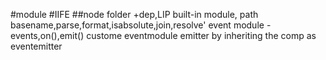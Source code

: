 #module
#IIFE
##node folder
+dep,LIP
built-in module, path basename,parse,format,isabsolute,join,resolve'
event module - events,on(),emit()
custome eventmodule emitter by inheriting the comp as eventemitter